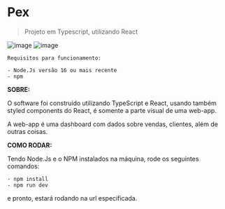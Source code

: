 # Pex
> Projeto em Typescript, utilizando React

![image](https://logospng.org/download/react/logo-react-256.png) ![image](https://logospng.org/download/typescript/typescript-256.png)



```
Requisitos para funcionamento:

- Node.Js versão 16 ou mais recente
- npm
```

**SOBRE:**

O software foi construído utilizando TypeScript e React, usando também styled components do React, é somente a parte visual de uma web-app.

 A web-app é uma dashboard com dados sobre vendas, clientes, além de outras coisas.

**COMO RODAR:**

Tendo Node.Js e o NPM instalados na máquina, rode os seguintes comandos:

```
- npm install
- npm run dev
```
e pronto, estará rodando na url especificada.
